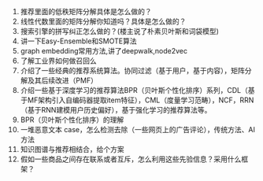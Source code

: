 1. 推荐里面的低秩矩阵分解具体是怎么做的？
2. 线性代数里面的矩阵分解你知道吗？具体是怎么做的？
3. 搜索引擎的拼写纠正怎么做的？(楼主说了朴素贝叶斯和词袋模型)
4. 讲一下Easy-Ensemble和SMOTE算法
5. graph embedding常用方法,讲了deepwalk,node2vec
6. 了解工业界如何做召回么
7. 介绍了一些经典的推荐系统算法。协同过滤（基于用户，基于内容），矩阵分解及其后续改进（PMF）
8. 介绍一些基于深度学习的推荐算法BPR（贝叶斯个性化排序）系列，CDL（基于MF架构引入自编码器提取item特征），CML（度量学习范畴），NCF，RRN（基于RNN建模用户历史偏好），基于强化学习的推荐算法等。
9. BPR（贝叶斯个性化排序）的理解
10. 一堆恶意文本 case，怎么检测去除（一些网页上的广告评论），传统方法、AI 方法
11. 知识图谱与推荐相结合，给个方案
12. 假如一些商品之间存在联系或者互斥，怎么利用这些先验信息？采用什么框架？
